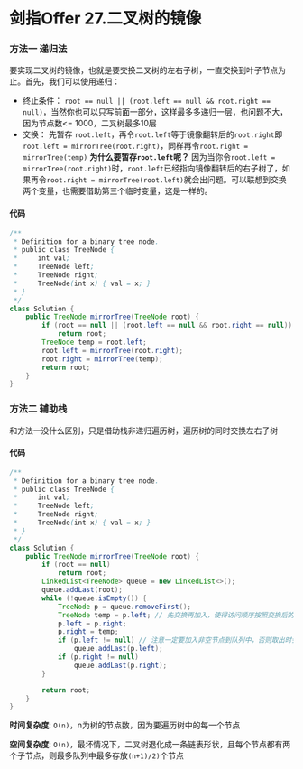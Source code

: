 # 剑指Offer 27.二叉树的镜像

### 方法一 递归法

要实现二叉树的镜像，也就是要交换二叉树的左右子树，一直交换到叶子节点为止。首先，我们可以使用递归：

- 终止条件： `root == null || (root.left == null && root.right == null)`，当然你也可以只写前面一部分，这样最多多递归一层，也问题不大，因为节点数<= 1000，二叉树最多10层
- 交换： 先暂存 `root.left`，再令`root.left`等于镜像翻转后的`root.right`即`root.left = mirrorTree(root.right)`，同样再令`root.right = mirrorTree(temp)`
  **为什么要暂存`root.left`呢？**
  因为当你令`root.left = mirrorTree(root.right)`时，`root.left`已经指向镜像翻转后的右子树了，如果再令`root.right = mirrorTree(root.left)`就会出问题。可以联想到交换两个变量，也需要借助第三个临时变量，这是一样的。

#### 代码

```java
/**
 * Definition for a binary tree node.
 * public class TreeNode {
 *     int val;
 *     TreeNode left;
 *     TreeNode right;
 *     TreeNode(int x) { val = x; }
 * }
 */
class Solution {
    public TreeNode mirrorTree(TreeNode root) {
        if (root == null || (root.left == null && root.right == null))
            return root;
        TreeNode temp = root.left;
        root.left = mirrorTree(root.right);
        root.right = mirrorTree(temp);
        return root;
    }
}
```

### 方法二 辅助栈

和方法一没什么区别，只是借助栈非递归遍历树，遍历树的同时交换左右子树

#### 代码

```java
/**
 * Definition for a binary tree node.
 * public class TreeNode {
 *     int val;
 *     TreeNode left;
 *     TreeNode right;
 *     TreeNode(int x) { val = x; }
 * }
 */
class Solution {
    public TreeNode mirrorTree(TreeNode root) {
        if (root == null)
            return root;
        LinkedList<TreeNode> queue = new LinkedList<>();
        queue.addLast(root);
        while (!queue.isEmpty()) {
            TreeNode p = queue.removeFirst();
            TreeNode temp = p.left; // 先交换再加入，使得访问顺序按照交换后的顺序，比较直观，其实先加入再交换也可以
            p.left = p.right;
            p.right = temp;
            if (p.left != null) // 注意一定要加入非空节点到队列中，否则取出时会有可能是null，然后取左右子树就会有NullPointerException
                queue.addLast(p.left);
            if (p.right != null)
                queue.addLast(p.right);
        }

        return root;
    }
}
```

**时间复杂度**: `O(n)`，n为树的节点数，因为要遍历树中的每一个节点

**空间复杂度**: `O(n)`，最坏情况下，二叉树退化成一条链表形状，且每个节点都有两个子节点，则最多队列中最多存放`(n+1)/2)`个节点